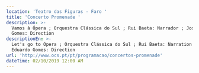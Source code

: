 ```yaml
---
location: 'Teatro das Figuras - Faro '
title: 'Concerto Promenade '
description: >-
  Vamos à Ópera ; Orquestra Clássica do Sul ; Rui Baeta: Narrador ; José Eduardo
  Gomes: Direction 
descriptionEn: >-
  Let's go to Opera ; Orquestra Clássica do Sul ; Rui Baeta: Narration ; José
  Eduardo Gomes: Direction
url: 'http://www.ocs.pt/pt/programacao/concertos-promenade'
dateTime: 02/10/2019 12:00 AM
---
```


